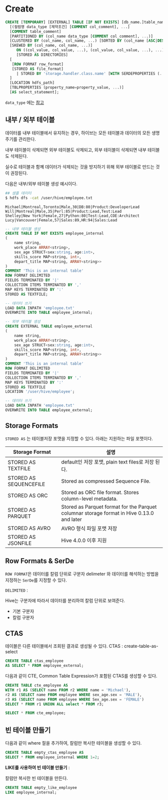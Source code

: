 # Create

```sql
CREATE [TEMPORARY] [EXTERNAL] TABLE [IF NOT EXISTS] [db_name.]table_name
  [(컬럼명 data_type [제약조건] [COMMENT col_comment], ...]
  [COMMENT table_comment]
  [PARTITIONED BY (col_name data_type [COMMENT col_comment], ...)]
  [CLUSTERED BY (col_name, col_name, ...) [SORTED BY (col_name [ASC|DESC], ...)] INTO num_buckets BUCKETS]
  [SKEWED BY (col_name, col_name, ...)]
     ON ((col_value, col_value, ...), (col_value, col_value, ...), ...)
     [STORED AS DIRECTORIES]
  [
   [ROW FORMAT row_format] 
   [STORED AS file_format]
     | STORED BY 'storage.handler.class.name' [WITH SERDEPROPERTIES (...)]
  ]
  [LOCATION hdfs_path]
  [TBLPROPERTIES (property_name=property_value, ...)]
  [AS select_statement];
```

`data_type` 에는 [참고]({{site.baseurl}}/Data_Types.html)

## 내부 / 외부 테이블

데이터를 내부 테이블에서 유지하는 경우, 하이브는 모든 테이블과 데이터의 모든 생명 주기를 관리한다.

내부 테이블이 삭제되면 외부 테이블도 삭제되고, 외부 테이블이 삭제되면 내부 테이블도 삭제된다.

실수로 테이블과 함꼐 데이터가 삭제되는 것을 방지하기 위해 외부 테이블로 만드는 것이 권장된다.

다음은 내부/외부 테이블 생성 예시이다.

```bash
## 샘플 데이터
$ hdfs dfs -cat /user/hive/employee.txt
```
```
Michael|Montreal,Toronto|Male,30|DB:80|Product:DeveloperLead
Will|Montreal|Male,35|Perl:85|Product:Lead,Test:Lead
Shelley|New York|Female,27|Python:80|Test:Lead,COE:Architect
Lucy|Vancouver|Female,57|Sales:89,HR:94|Sales:Lead
```

```SQL
-- 내부 테이블 생성 
CREATE TABLE IF NOT EXISTS employee_internal
(
    name string,
    work_place ARRAY<string>,
    sex_age STRUCT<sex:string, age:int>,
    skills_score MAP<string, int>,
    depart_title MAP<string, ARRAY<string>>
)
COMMENT 'This is an internal table'
ROW FORMAT DELIMITED
FIELDS TERMINATED BY '|'
COLLECTION ITEMS TERMINATED BY ','
MAP KEYS TERMINATED BY ':'
STORED AS TEXTFILE;
```
```SQL
-- 데이터 쓰기
LOAD DATA INPATH 'employee.txt'
OVERWRITE INTO TABLE employee_internal;
```

```SQL
-- 외부 테이블 생성
CREATE EXTERNAL TABLE employee_external
(
    name string,
    work_place ARRAY<string>,
    sex_age STRUCT<sex:string, age:int>,
    skills_score MAP<string, int>,
    depart_title MAP<string, ARRAY<string>>
)
COMMENT 'This is an internal table'
ROW FORMAT DELIMITED
FIELDS TERMINATED BY '|'
COLLECTION ITEMS TERMINATED BY ','
MAP KEYS TERMINATED BY ':'
STORED AS TEXTFILE
LOCATION '/user/hive/employee';
```
```SQL
-- 데이터 쓰기
LOAD DATA INPATH 'employee.txt'
OVERWRITE INTO TABLE employee_external;
```

## Storage Formats

`STORED AS` 는 테이블저장 포맷을 지정할 수 있다. 아래는 지원하는 파일 포맷이다.

|Storage Format|설명|
|--------------|----|
|STORED AS TEXTFILE|default인 저장 포맷,  plain text files로 저장 된다.|
|STORED AS SEQUENCEFILE|Stored as compressed Sequence File.|
|STORED AS ORC|Stored as ORC file format. Stores column-level metadata.|
|STORED AS PARQUET|Stored as Parquet format for the Parquet columnar storage format in Hive 0.13.0 and later|
|STORED AS AVRO|AVRO 형식 파일 포맷 저장|
|STORED AS JSONFILE|Hive 4.0.0 이후 지원|

## Row Formats & SerDe

`ROW FORMAT`은 데이터를 칼럼 단위로 구분자 delimeter 와 데이터를 해석하는 방법을 지정하는 `SerDe`를 지정할 수 있다.

`DELIMITED` :

Hive는 구분자에 따라서 데이터를 분리하여 칼럼 단위로 보여준다.

- 기본 구분자
- 칼럼 구분자

## CTAS

테이블은 다른 테이블에서 조회된 결과로 생성될 수 있다. CTAS : create-table-as-select

```SQL
CREATE TABLE ctas_employee
AS SELECT * FROM employee_external;
```

다음과 같이 CTE, Common Table Expression가 포함된 CTAS를 생성할 수 있다.

```SQL
CREATE TABLE cte_employee AS
WITH r1 AS (SELECT name FROM r2 WHERE name = 'Michael'),
r2 AS (SELECT name FROM employee WHERE sex_age.sex = 'MALE'),
r3 AS (SELECT name FROM employee WHERE Sex_age.sex = 'FEMALE')
SELECT * FROM r1 UNION ALL select * FROM r3;
```
```SQL
SELECT * FROM cte_employee;
```

## 빈 테이블 만들기 

다음과 같이 where 절을 추가하여, 칼럼만 복사한 테이블을 생성할 수 있다.
```SQL
CREATE TABLE empty_ctas_employee AS 
SELECT * FROM employee_internal WHERE 1=2;
```

**LIKE를 사용하여 빈 테이블 만들기** :

칼럼만 복사한 빈 테이블을 만든다.
```SQL
CREATE TABLE empty_like_employee
LIKE employee_internal;
```